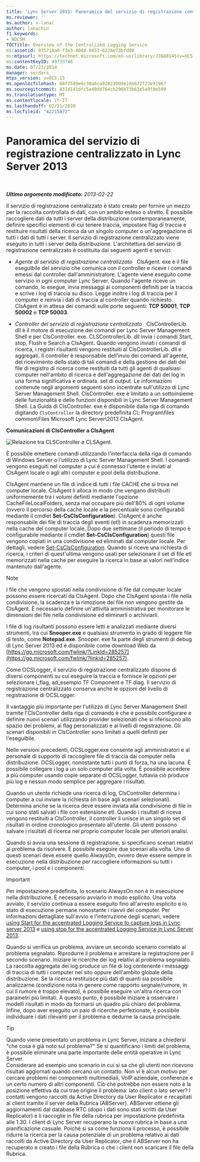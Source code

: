 ```yaml
---
title: 'Lync Server 2013: Panoramica del servizio di registrazione centralizzato'
ms.reviewer: ''
ms.author: v-lanac
author: lanachin
f1.keywords:
- NOCSH
TOCTitle: Overview of the Centralized Logging Service
ms:assetid: 975718a0-f3e3-404d-9453-6224e73bfdd0
ms:mtpsurl: https://technet.microsoft.com/en-us/library/JJ688145(v=OCS.15)
ms:contentKeyID: 49733746
ms.date: 07/23/2014
manager: serdars
mtps_version: v=OCS.15
ms.openlocfilehash: 68f2589e6c30a6ca928230dde2deb32f23e91967
ms.sourcegitcommit: 831d141dfc5a49dd764cb296b73b63e5a9f8e599
ms.translationtype: MT
ms.contentlocale: it-IT
ms.lasthandoff: 02/21/2020
ms.locfileid: "42215872"
---
```

<div data-xmlns="http://www.w3.org/1999/xhtml">

<div class="topic" data-xmlns="http://www.w3.org/1999/xhtml" data-msxsl="urn:schemas-microsoft-com:xslt" data-cs="https://msdn.microsoft.com/">

<div data-asp="https://msdn2.microsoft.com/asp">

# <a name="overview-of-the-centralized-logging-service-in-lync-server-2013"></a>Panoramica del servizio di registrazione centralizzato in Lync Server 2013

</div>

<div id="mainSection">

<div id="mainBody">

<span> </span>

_**Ultimo argomento modificato:** 2013-02-22_

Il servizio di registrazione centralizzato è stato creato per fornire un mezzo per la raccolta controllata di dati, con un ambito esteso o stretto. È possibile raccogliere dati da tutti i server della distribuzione contemporaneamente, definire specifici elementi di cui tenere traccia, impostare flag di traccia e restituire risultati della ricerca da un singolo computer o un'aggregazione di tutti i dati di tutti i server. Il servizio di registrazione centralizzato viene eseguito in tutti i server della distribuzione. L'architettura del servizio di registrazione centralizzato è costituita dai seguenti agenti e servizi:

  - *Agente di servizio di registrazione centralizzato*   ClsAgent. exe è il file eseguibile del servizio che comunica con il controller e riceve i comandi emessi dal controller dall'amministratore. L'agente viene eseguito come servizio in ogni computer Lync Server. Quando l'agente riceve un comando, lo esegue, invia messaggi ai componenti definiti per la traccia e scrive i log di traccia su disco. Legge inoltre i log di traccia per il computer e reinvia i dati di traccia al controller quando richiesto. ClsAgent è in attesa dei comandi sulle porte seguenti: **TCP 50001**, **TCP 50002** e **TCP 50003**.

  - *Controller del servizio di registrazione centralizzato*   ClsControllerLib. dll è il motore di esecuzione dei comandi per Lync Server Management Shell e per ClsController. exe. CLSControllerLib. dll invia i comandi Start, stop, Flush e Search a ClsAgent. Quando vengono inviati i comandi di ricerca, i registri risultanti vengono restituiti al ClsControllerLib. dll e aggregati. Il controller è responsabile dell'invio dei comandi all'agente, del ricevimento dello stato di tali comandi e della gestione dei dati dei file di registro di ricerca come restituiti da tutti gli agenti di qualsiasi computer nell'ambito di ricerca e dell'aggregazione dei dati del log in una forma significativa e ordinata. set di output. Le informazioni contenute negli argomenti seguenti sono incentrate sull'utilizzo di Lync Server Management Shell. ClsController. exe è limitato a un sottoinsieme delle funzionalità e delle funzioni disponibili in Lync Server Management Shell. La Guida di ClsController. exe è disponibile dalla riga di comando digitando `ClsController` la directory predefinita C\\: Program\\files common\\Files Microsoft Lync Server\\2013 ClsAgent.

**Comunicazioni di ClsController a ClsAgent**

![Relazione tra CLSController e CLSAgent.](images/JJ688145.68c90811-5cf9-4a84-95b7-ea9ffc61eac4(OCS.15).jpg "Relazione tra CLSController e CLSAgent.")

È possibile emettere comandi utilizzando l'interfaccia della riga di comando di Windows Server o l'utilizzo di Lync Server Management Shell. I comandi vengono eseguiti nel computer a cui è connesso l'utente e inviati al ClsAgent locale o agli altri computer e pool della distribuzione.

ClsAgent mantiene un file di indice di tutti i file CACHE che si trova nel computer locale. ClsAgent li alloca in modo che vengano distribuiti uniformemente tra i volumi definiti mediante l'opzione CacheFileLocalFolders, senza mai occupare più dell'80% di ogni volume (ovvero il percorso della cache locale e la percentuale sono configurabili mediante il cmdlet **Set-CsClsConfiguration**). ClsAgent è anche responsabile dei file di traccia degli eventi (etl) in scadenza memorizzati nella cache del computer locale. Dopo due settimane (il periodo di tempo è configurabile mediante il cmdlet **Set-CsClsConfiguration**) questi file vengono copiati in una condivisione ed eliminati dal computer locale. Per dettagli, vedere [Set-CsClsConfiguration](https://docs.microsoft.com/powershell/module/skype/Set-CsClsConfiguration). Quando si riceve una richiesta di ricerca, i criteri di quest'ultima vengono usati per selezionare il set di file etl memorizzati nella cache per eseguire la ricerca in base ai valori nell'indice mantenuto dall'agente.

<div>


> [!NOTE]  
> I file che vengono spostati nella condivisione di file dal computer locale possono essere ricercati da ClsAgent. Dopo che ClsAgent sposta i file nella condivisione, la scadenza e la rimozione dei file non vengono gestite da ClsAgent. È necessario definire un'attività amministrativa per monitorare le dimensioni dei file nella condivisione ed eliminarli o archiviarli.



</div>

I file di log risultanti possono essere letti e analizzati mediante diversi strumenti, tra cui **Snooper.exe** e qualsiasi strumento in grado di leggere file di testo, come **Notepad.exe**. Snooper. exe fa parte degli strumenti di debug di Lync Server 2013 ed è disponibile come download Web da [https://go.microsoft.com/fwlink/?LinkId=285257](https://go.microsoft.com/fwlink/?linkid=285257).

Come OCSLogger, il servizio di registrazione centralizzato dispone di diversi componenti su cui eseguire la traccia e fornisce le opzioni per selezionare i\_flag, ad\_esempio TF Component e TF diag. Il servizio di registrazione centralizzato conserva anche le opzioni del livello di registrazione di OCSLogger.

Il vantaggio più importante per l'utilizzo di Lync Server Management Shell tramite l'ClsController della riga di comando è che è possibile configurare e definire nuovi scenari utilizzando provider selezionati che si riferiscono allo spazio dei problemi, ai flag personalizzati e ai livelli di registrazione. Gli scenari disponibili in ClsController sono limitati a quelli definiti per l'eseguibile.

Nelle versioni precedenti, OCSLogger.exe consente agli amministratori e al personale di supporto di raccogliere file di traccia dai computer nella distribuzione. OCSLogger, nonostante tutti i punti di forza, ha una lacuna. È possibile collegare i log a un solo computer alla volta. È possibile accedere a più computer usando copie separate di OCSLogger, tuttavia ciò produce più log e nessun modo semplice per aggregare i risultati.

Quando un utente richiede una ricerca di log, ClsController determina i computer a cui inviare la richiesta (in base agli scenari selezionati). Determina anche se la ricerca deve essere inviata alla condivisione di file in cui sono stati salvati i file con estensione etl. Quando i risultati di riceva vengono restituiti a ClsController, il controller li unisce in un singolo set di risultati in ordine cronologico presentato all'utente. Gli utenti possono salvare i risultati di ricerca nel proprio computer locale per ulteriori analisi.

Quando si avvia una sessione di registrazione, si specificano scenari relativi al problema da risolvere. È possibile eseguire due scenari alla volta. Uno di questi scenari deve essere quello AlwaysOn, ovvero deve essere sempre in esecuzione nella distribuzione per raccogliere informazioni su tutti i computer, i pool e i componenti.

<div>


> [!IMPORTANT]  
> Per impostazione predefinita, lo scenario AlwaysOn non è in esecuzione nella distribuzione. È necessario avviarlo in modo esplicito. Una volta avviato, il servizio continua a essere eseguito fino all'arresto esplicito e lo stato di esecuzione permane nonostante i riavvii del computer. Per informazioni dettagliate sull'avvio e l'interruzione degli scenari, vedere <A href="lync-server-2013-using-start-for-the-centralized-logging-service-to-capture-logs.md">using Start for the accentrated Logging Service to capture logs in Lync server 2013</A> e <A href="lync-server-2013-using-stop-for-the-centralized-logging-service.md">using stop for the accentrated Logging Service in Lync Server 2013</A>.



</div>

Quando si verifica un problema, avviare un secondo scenario correlato al problema segnalato. Riprodurre il problema e arrestare la registrazione per il secondo scenario. Iniziare le ricerche dei log relativi al problema segnalato. La raccolta aggregata dei log produce un file di log contenente i messaggi di traccia di tutti i computer nel sito oppure dell'ambito globale della distribuzione. Se la ricerca restituisce più dati di quanti sia possibile analizzarne (condizione nota in genere come rapporto segnale/rumore, in cui il rumore è troppo elevato), è possibile eseguire un'altra ricerca con parametri più limitati. A questo punto, è possibile iniziare a osservare i modelli risultati in modo da formarsi un quadro più chiaro del problema. Infine, dopo aver eseguito un paio di ricerche perfezionate, è possibile individuare i dati rilevanti per il problema e dedurne la causa principale.

<div>


> [!TIP]  
> Quando viene presentato un problema in Lync Server, iniziare a chiedersi "che cosa è già noto sul problema?" Se si quantificano i limiti del problema, è possibile eliminare una parte importante delle entità operative in Lync Server.<BR>Considerare ad esempio uno scenario in cui si sa che gli utenti non ricevono risultati aggiornati quando cercano un contatto. Non vi è alcun motivo per cercare problemi nei componenti multimediali, VoIP aziendale, conferenze e un certo numero di altri componenti. Ciò che potrebbe non essere noto è la posizione effettiva da cui trae origine il problema: lato client o lato server? I contatti vengono raccolti da Active Directory da User Replicator e recapitati al client tramite il server della Rubrica (ABServer). ABServer ottiene gli aggiornamenti dal database RTC (dopo i dati sono stati scritti da User Replicator) e li raccoglie in file della rubrica per impostazione predefinita alle 1.30. I client di Lync Server recuperano la nuova rubrica in base a una pianificazione casuale. Poiché si sa come funziona il processo, è possibile ridurre la ricerca per la causa potenziale di un problema relativo ai dati raccolti da Active Directory da User Replicator, che il ABServer non ha recuperato e creato i file della Rubrica o che i client non scaricare il file della Rubrica.



</div>

</div>

<span> </span>

</div>

</div>

</div>

